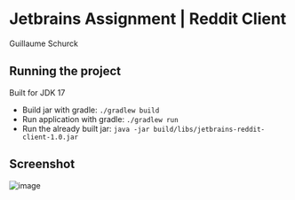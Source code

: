 # Jetbrains Assignment | Reddit Client

Guillaume Schurck

## Running the project

Built for JDK 17

- Build jar with gradle: `./gradlew build`
- Run application with gradle: `./gradlew run`
- Run the already built jar: `java -jar build/libs/jetbrains-reddit-client-1.0.jar`

## Screenshot

![image](https://user-images.githubusercontent.com/21091232/233230840-572a49a3-4b18-47a3-9c23-d49bbec28186.png)
